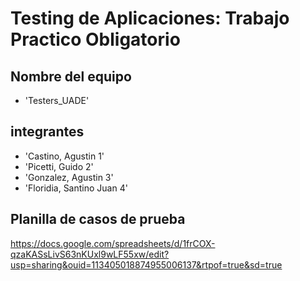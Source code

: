 # Testing de Aplicaciones: Trabajo Practico Obligatorio
## Nombre del equipo
- 'Testers_UADE'
## integrantes
- 'Castino, Agustin 1'
- 'Picetti, Guido 2'
- 'Gonzalez, Agustin 3'
- 'Floridia, Santino Juan 4'
## Planilla de casos de prueba
https://docs.google.com/spreadsheets/d/1frCOX-qzaKASsLivS63nKUxl9wLF55xw/edit?usp=sharing&ouid=113405018874955006137&rtpof=true&sd=true
